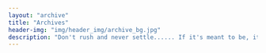 ```yaml
---
layout: "archive"
title: "Archives"
header-img: "img/header_img/archive_bg.jpg"
description: "Don't rush and never settle...... If it's meant to be, it will be......"
---
```

